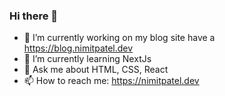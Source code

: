 ### Hi there 👋
- 🔭 I’m currently working on my blog site have a https://blog.nimitpatel.dev
- 🌱 I’m currently learning NextJs
- 💬 Ask me about HTML, CSS, React
- 📫 How to reach me: https://nimitpatel.dev
<!--
**nimitpatel/nimitpatel** is a ✨ _special_ ✨ repository because its `README.md` (this file) appears on your GitHub profile.

Here are some ideas to get you started:

- 🔭 I’m currently working on ...
- 🌱 I’m currently learning ...
- 👯 I’m looking to collaborate on ...
- 🤔 I’m looking for help with ...
- 💬 Ask me about ...
- 📫 How to reach me: ...
- 😄 Pronouns: ...
- ⚡ Fun fact: ...
-->
